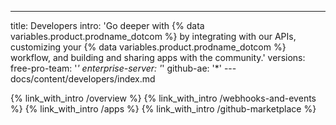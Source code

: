---
title: Developers
intro: 'Go deeper with {% data variables.product.prodname_dotcom %} by integrating with our APIs, customizing your {% data variables.product.prodname_dotcom %} workflow, and building and sharing apps with the community.'
versions:
  free-pro-team: '*'
  enterprise-server: '*'
  github-ae: '*'
--- docs/content/developers/index.md

{% link_with_intro /overview %}
{% link_with_intro /webhooks-and-events %}
{% link_with_intro /apps %}
{% link_with_intro /github-marketplace %}
